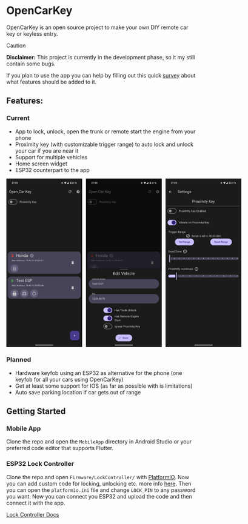 # OpenCarKey

OpenCarKey is an open source project to make your own DIY remote car key or keyless entry.

>[!CAUTION]
>**Disclaimer:** This project is currently in the development phase, so it my still contain some bugs.

If you plan to use the app you can help by filling out this quick [survey](https://forms.gle/NZScbn8mKhP7yUqp9) about what features should be added to it. 

## Features:
### Current
- App to lock, unlock, open the trunk or remote start the engine from your phone
- Proximity key (with customizable trigger range) to auto lock and unlock your car if you are near it
- Support for multiple vehicles
- Home screen widget
- ESP32 counterpart to the app

<div style="display: flex; gap: 10px;">
  <img src="Docs/Images/screenshot_home.png" width="200" height="auto">
  <img src="Docs/Images/screenshot_edit.png" width="200" height="auto">
  <img src="Docs/Images/screenshot_settings.png" width="200" height="auto">
</div>

### Planned
- Hardware keyfob using an ESP32 as alternative for the phone (one keyfob for all your cars using OpenCarKey)
- Get at least some support for IOS (as far as possible with is limitations)
- Auto save parking location if car gets out of range

## Getting Started
### Mobile App
Clone the repo and open the `MobileApp` directory in Android Studio or your preferred code editor that supports Flutter.

### ESP32 Lock Controller
Clone the repo and open `Firmware/LockController/` with [PlatformIO](https://platformio.org/platformio-ide).
Now you can add custom code for locking, unlocking etc. more info [here](Docs/LockController.md#custom-code-for-locking-unlocking-etc).
Then you can open the `platformio.ini` file and change `LOCK_PIN` to any password you want.
Now you can connect you ESP32 and upload the code and then connect it with the app.

[Lock Controller Docs](Docs/LockController.md)